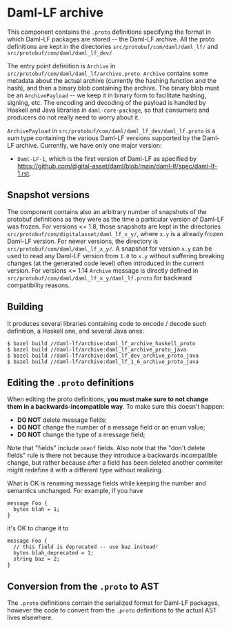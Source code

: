 # Daml-LF archive

This component contains the `.proto` definitions specifying the format
in which Daml-LF packages are stored -- the Daml-LF archive. All the
proto definitions are kept in the directories
`src/protobuf/com/daml/daml_lf/` and
`src/protobuf/com/daml/daml_lf_dev/`

The entry point definition is `Archive` in
`src/protobuf/com/daml/daml_lf/archive.proto`.  `Archive`
contains some metadata about the actual archive (currently the hashing
function and the hash), and then a binary blob containing the
archive. The binary blob must be an `ArchivePayload` -- we keep it in
binary form to facilitate hashing, signing, etc. The encoding and
decoding of the payload is handled by Haskell and Java libraries in
`daml-core-package`, so that consumers and producers do not really
need to worry about it.

`ArchivePayload` in `src/protobuf/com/daml/daml_lf_dev/daml_lf.proto`
is a sum type containing the various Daml-LF versions supported by the
Daml-LF archive. Currently, we have only one major version:

* `Daml-LF-1`, which is the first version of Daml-LF as specified by
    <https://github.com/digital-asset/daml/blob/main/daml-lf/spec/daml-lf-1.rst>.

## Snapshot versions

The component contains also an arbitrary number of snapshots of the
protobuf definitions as they were as the time a particular version of
Daml-LF was frozen. For versions <= 1.8, those snapshots are kept in
the directories `src/protobuf/com/digitalasset/daml_lf_x_y/`, where
`x.y` is a already frozen Daml-LF version.  For newer versions, the
directory is `src/protobuf/com/daml/daml_lf_x_y/`. A snapshot for
version `x.y` can be used to read any Daml-LF version from `1.0` to
`x.y` without suffering breaking changes (at the generated code level)
often introduced in the current version. For versions <= 1.14
`Archive` message is directly defined in
`src/protobuf/com/daml/daml_lf_x_y/daml_lf.proto` for backward
compatibility reasons.

## Building

It produces several libraries containing code to encode / decode such
definition, a Haskell one, and several Java ones:

```
$ bazel build //daml-lf/archive:daml_lf_archive_haskell_proto
$ bazel build //daml-lf/archive:daml_lf_archive_proto_java
$ bazel build //daml-lf/archive:daml_lf_dev_archive_proto_java
$ bazel build //daml-lf/archive:daml_lf_1_6_archive_proto_java
```

## Editing the `.proto` definitions

When editing the proto definitions, **you must make sure to not change
them in a backwards-incompatible way**. To make sure this doesn't happen:

* **DO NOT** delete message fields;
* **DO NOT** change the number of a message field or an enum value;
* **DO NOT** change the type of a message field;

Note that "fields" include `oneof` fields. Also note that the "don't
delete fields" rule is there not because they introduce a backwards
incompatible change, but rather because after a field has been deleted
another commiter might redefine it with a different type without
realizing.

What is OK is renaming message fields while keeping the number and semantics unchanged.
For example, if you have

```
message Foo {
  bytes blah = 1;
}
```

it's OK to change it to

```
message Foo {
  // this field is deprecated -- use baz instead!
  bytes blah_deprecated = 1;
  string baz = 2;
}
```

## Conversion from the `.proto` to AST

The `.proto` definitions contain the serialized format for Daml-LF
packages, however the code to convert from the `.proto` definitions to
the actual AST lives elsewhere.


